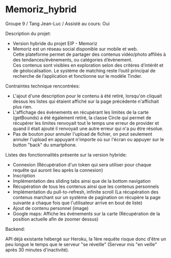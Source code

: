 # Memoriz_hybrid
Groupe 9 / Tang Jean-Luc / Assisté au cours: Oui

Description du projet: 

- Version hybride du projet EIP - Memoriz
- Memoriz est un réseau social disponible sur mobile et web.  
Cette plateforme permet de partager des contenus vidéo/photo affiliés à des tendances/évènements, ou catégories d’évènement.  
Ces contenus sont visibles en exploration selon des critères d’intérêt et de géolocalisation. 
Le système de matching reste l’outil principal de recherche de l’application et fonctionne sur le modèle Tinder.

Contraintes technique rencontrées:
- L'ajout d'une description pour le contenu à été retiré, lorsqu'on cliquait dessus les listes qui étaient affiché sur la page précédente n'affichait plus rien.
- L'affichage des évènements en récupérant les limites de la carte (getBounds) a été également retiré, la classe Circle qui permet de récupérer les limites renvoyait tout le temps une erreur de provider et quand il était ajouté il renvoyait une autre erreur qui n'a pu être résolue.
- Pas de bouton pour annuler l'upload de fichier, on peut seulement annuler l'upload en appuyant n'importe où sur l'écran ou appuyer sur le button "back" du smartphone.


Listes des fonctionnalités présente sur la version hybride:
- Connexion (Récupération d'un token qui sera utiliser pour chaque requête qui auront lieu après la connexion)
- Inscription
- Implémentation des sliding tabs ainsi que de la bottom navigation
- Récupération de tous les contenus ainsi que les contenus personnels
- Implémentation du pull-to-refresh, infinite scroll (La récupération des contenus marchant sur un système de pagination on récupère la page suivante a chaque fois que l'utilisateur arrive en bout de liste)
- Ajout de contenu personnel (image)
- Google maps: Affiche les évènements sur la carte (Récupération de la position actuelle afin de zoomer dessus)

Backend:

API déjà existante hébergé sur Heroku, la 1ère requête risque donc d'être un peu longue le temps que le serveur "se réveille" (Serveur mis "en veille" après 30 minutes d'inactivité).
